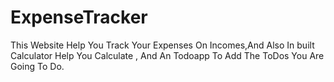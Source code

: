 # ExpenseTracker
This Website Help You Track Your Expenses On Incomes,And Also In built Calculator Help You Calculate , And An Todoapp To Add The ToDos You Are Going To Do. 



